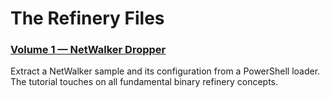 # The Refinery Files

### [Volume 1 — NetWalker Dropper][0x01]

Extract a NetWalker sample and its configuration from a PowerShell loader. The tutorial touches on all fundamental binary refinery concepts.



[0x01]: tbr-files.v0x01.netwalker.dropper.ipynb